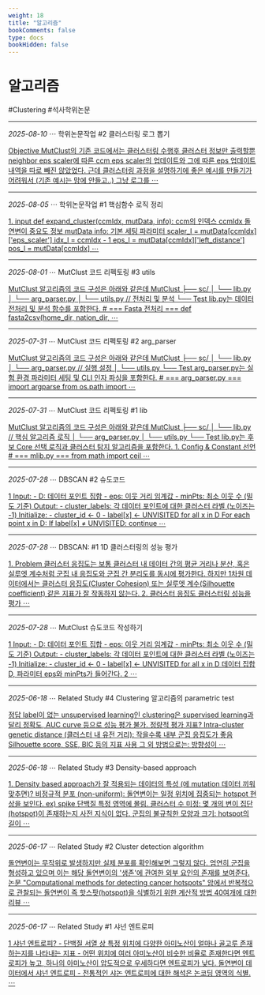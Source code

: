 ```yaml
---
weight: 18
title: "알고리즘"
bookComments: false
type: docs
bookHidden: false
---
```


# 알고리즘

#Clustering #석사학위논문

---

*2025-08-10* ⋯ 학위논문작업 #2 클러스터링 로그 뽑기

[Objective MutClust의 기존 코드에서는 클러스터링 수행후 클러스터 정보만 출력할뿐 neighbor eps scaler에 따른 ccm eps scaler의 업데이트와 그에 따른 eps 업데이트 내역을 따로 빼진 않았었다. 근데 클러스터링 과정을 설명하기에 좋은 예시를 만들기가 어려워서 (기존 예시는 맘에 안들고..) 그냥 로그를  ⋯](https://yshghid.github.io/docs/study/algorithm/algo14/)

---

*2025-08-05* ⋯ 학위논문작업 #1 핵심함수 로직 정리

[1. input def expand_cluster(ccmIdx, mutData, info): ccm의 인덱스 ccmIdx 돌연변이 중요도 정보 mutData info: 기본 세팅 파라미터  scaler_l = mutData[ccmIdx]['eps_scaler'] idx_l = ccmIdx - 1 eps_l = mutData[ccmIdx]['left_distance'] pos_l = mutData[ccmIdx] ⋯](https://yshghid.github.io/docs/study/algorithm/algo13/)

---

*2025-08-01* ⋯ MutClust 코드 리펙토링 #3 utils

[MutClust 알고리즘의 코드 구성은 아래와 같은데 MutClust ├── sc/ │    └── lib.py │    └── arg_parser.py │    └── utils.py // 전처리 및 분석 └── Test lib.py는 데이터 전처리 및 분석 함수를 포함한다. # === Fasta 전처리 === def fasta2csv(home_dir, nation_dir, ⋯](https://yshghid.github.io/docs/study/algorithm/algo9/)

---

*2025-07-31* ⋯ MutClust 코드 리펙토링 #2 arg_parser

[MutClust 알고리즘의 코드 구성은 아래와 같은데 MutClust ├── sc/ │    └── lib.py  │    └── arg_parser.py // 실행 설정 │    └── utils.py └── Test arg_parser.py는 실험 환경 파라미터 세팅 및 CLI 인자 파싱을 포함한다. # === arg_parser.py ===
import argparse from os.path import ⋯](https://yshghid.github.io/docs/study/algorithm/algo2/)


---

*2025-07-31* ⋯ MutClust 코드 리펙토링 #1 lib

[MutClust 알고리즘의 코드 구성은 아래와 같은데 MutClust ├── sc/ │    └── lib.py // 핵심 알고리즘 로직 │    └── arg_parser.py │    └── utils.py └── Test lib.py는 후보 Core 선택 로직과 클러스터 탐지 알고리즘을 포함한다. 1. Config & Constant 선언 # === mlib.py === from math import ceil ⋯](https://yshghid.github.io/docs/study/algorithm/algo1/)

---

*2025-07-28* ⋯ DBSCAN #2 슈도코드

[1 Input: - D: 데이터 포인트 집합 - eps: 이웃 거리 임계값 - minPts: 최소 이웃 수 (밀도 기준) Output: - cluster_labels: 각 데이터 포인트에 대한 클러스터 라벨 (노이즈는 -1) Initialize: - cluster_id ← 0 - label[x] ← UNVISITED for all x in D For each point x in D: If label[x] ≠ UNVISITED: continue ⋯](https://yshghid.github.io/docs/study/ai/ai9/)

---

*2025-07-28* ⋯ DBSCAN: #1 1D 클러스터링의 성능 평가

[1. Problem 클러스터 응집도는 보통 클러스터 내 데이터 간의 평균 거리나 분산, 혹은 실루엣 계수처럼 군집 내 응집도와 군집 간 분리도를 동시에 평가한다. 하지만 1차원 데이터에서는 클러스터 응집도(Cluster Cohesion) 또는 실루엣 계수(Silhouette coefficient) 같은 지표가 잘 작동하지 않는다. 2. 클러스터 응집도 클러스터링 성능을 평가 ⋯](https://yshghid.github.io/docs/study/ai/ai8/)

---

*2025-07-28* ⋯ MutClust 슈도코드 작성하기

[1 Input: - D: 데이터 포인트 집합 - eps: 이웃 거리 임계값 - minPts: 최소 이웃 수 (밀도 기준) Output: - cluster_labels: 각 데이터 포인트에 대한 클러스터 라벨 (노이즈는 -1) Initialize: - cluster_id ← 0 - label[x] ← UNVISITED for all x in D 데이터 집합 D, 파라미터 eps와 minPts가 들어간다. 2 ⋯](https://yshghid.github.io/docs/study/ai/ai10/)

---

*2025-06-18* ⋯ Related Study #4 Clustering 알고리즘의 parametric test

[정답 label이 없는 unsupervised learning인 clustering은 supervised learning과 달리 정확도, AUC curve 등으로 성능 평가 불가. 정량적 평가 지표? Intra-cluster genetic distance (클러스터 내 유전 거리): 작을수록 내부 군집 응집도가 좋음 Silhouette score, SSE, BIC 등의 지표 사용 그 외 방법으로는: 방향성이  ⋯](https://yshghid.github.io/docs/study/tech/tech25/)

---

*2025-06-18* ⋯ Related Study #3 Density-based approach

[1. Density based approach가 잘 적용되는 데이터의 특성 (에 mutation 데이터 끼워맞추면)? 비정규적 분포 (non-uniform): 돌연변이는 일정 위치에 집중되는 hotspot 현상을 보인다. ex) spike 단백질 특정 영역에 몰림. 클러스터 수 미정: 몇 개의 변이 집단(hotspot)이 존재하는지 사전 지식이 없다. 군집의 불규칙한 모양과 크기: hotspot의 길이 ⋯](https://yshghid.github.io/docs/study/tech/tech24/)

---

*2025-06-17* ⋯ Related Study #2 Cluster detection algorithm

[돌연변이는 무작위로 발생하지만 실제 분포를 확인해보면 그렇지 않다. 엄연히 군집을 형성하고 있으며 이는 해당 돌연변이의 '생존'에 관여한 외부 요인의 존재를 보여준다. 논문 "Computational methods for detecting cancer hotspots" 암에서 반복적으로 관찰되는 돌연변이 즉 핫스팟(hotspot)을 식별하기 위한 계산적 방법 40여개에 대한 리뷰 ⋯](https://yshghid.github.io/docs/study/tech/tech23/)

---

*2025-06-17* ⋯ Related Study #1 샤넌 엔트로피

[1 샤넌 엔트로피? - 단백질 서열 상 특정 위치에 다양한 아미노산이 얼마나 골고루 존재하는지를 나타내는 지표 - 어떤 위치에 여러 아미노산이 비슷한 비율로 존재한다면 엔트로피가 높고, 하나의 아미노산이 압도적으로 우세하다면 엔트로피가 낮다. 돌연변이 데이터에서 샤넌 엔트로피 - 전통적인 샤논 엔트로피에 대한 해석은 논코딩 영역의 식별. ⋯](https://yshghid.github.io/docs/study/tech/tech22/)


#
